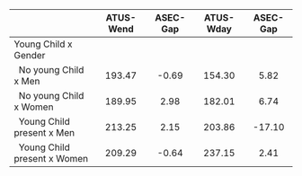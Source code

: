 
|                      |    ATUS-Wend |     ASEC-Gap |    ATUS-Wday |     ASEC-Gap |
| -------------------- | :----------: | :----------: | :----------: | :----------: |
| Young Child x Gender |              |              |              |              |
| &nbsp;&nbsp;No young Child x Men |       193.47 |        -0.69 |       154.30 |         5.82 |
| &nbsp;&nbsp;No young Child x Women |       189.95 |         2.98 |       182.01 |         6.74 |
| &nbsp;&nbsp;Young Child present x Men |       213.25 |         2.15 |       203.86 |       -17.10 |
| &nbsp;&nbsp;Young Child present x Women |       209.29 |        -0.64 |       237.15 |         2.41 |

